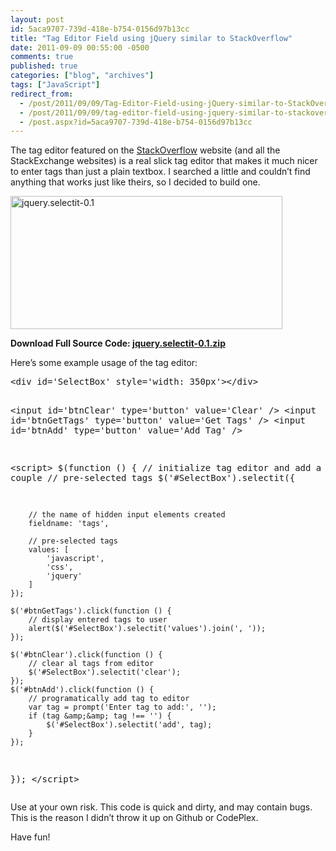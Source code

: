 ```yaml
---
layout: post
id: 5aca9707-739d-418e-b754-0156d97b13cc
title: "Tag Editor Field using jQuery similar to StackOverflow"
date: 2011-09-09 00:55:00 -0500
comments: true
published: true
categories: ["blog", "archives"]
tags: ["JavaScript"]
redirect_from: 
  - /post/2011/09/09/Tag-Editor-Field-using-jQuery-similar-to-StackOverflow
  - /post/2011/09/09/tag-editor-field-using-jquery-similar-to-stackoverflow
  - /post.aspx?id=5aca9707-739d-418e-b754-0156d97b13cc
---
```

<!-- more -->
<p>The tag editor featured on the <a href="http://stackoverflow.com">StackOverflow</a> website (and all the StackExchange websites) is a real slick tag editor that makes it much nicer to enter tags than just a plain textbox. I searched a little and couldn&rsquo;t find anything that works just like theirs, so I decided to build one.</p>
<p><a href="/images/postsjquery.selectit-0.1.png"><img style="background-image: none; padding-left: 0px; padding-right: 0px; display: inline; padding-top: 0px; border: 0px;" title="jquery.selectit-0.1" src="/images/postsjquery.selectit-0.1_thumb.png" alt="jquery.selectit-0.1" width="435" height="213" border="0" /></a></p>
<div id="scid:fb3a1972-4489-4e52-abe7-25a00bb07fdf:2cd303ff-9fa7-4cb2-9b87-b1a4b5159285" class="wlWriterEditableSmartContent" style="margin: 0px; display: inline; float: none; padding: 0px;">
<p><strong>Download Full Source Code: <a href="/file.axd?file=jquery.selectit-0.1.zip" target="_blank">jquery.selectit-0.1.zip</a></strong></p>
</div>
<p>Here&rsquo;s some example usage of the tag editor:</p>
<pre class="brush: xml; first-line: 1; tab-size: 4; toolbar: false; ">&lt;div id='SelectBox' style='width: 350px'&gt;&lt;/div&gt;

&lt;input id='btnClear' type='button' value='Clear' /&gt;
&lt;input id='btnGetTags' type='button' value='Get Tags' /&gt;
&lt;input id='btnAdd' type='button' value='Add Tag' /&gt;

&lt;script&gt;
$(function () {
    // initialize tag editor and add a couple
    // pre-selected tags
    $('#SelectBox').selectit({

        // the name of hidden input elements created
        fieldname: 'tags', 

        // pre-selected tags
        values: [
            'javascript',
            'css',
            'jquery'
        ]
    });

    $('#btnGetTags').click(function () {
        // display entered tags to user
        alert($('#SelectBox').selectit('values').join(', '));
    });

    $('#btnClear').click(function () {
        // clear al tags from editor
        $('#SelectBox').selectit('clear');
    });
    $('#btnAdd').click(function () {
        // programatically add tag to editor
        var tag = prompt('Enter tag to add:', '');
        if (tag &amp;&amp; tag !== '') {
            $('#SelectBox').selectit('add', tag);
        }
    });
});
&lt;/script&gt;</pre>
<p>Use at your own risk. This code is quick and dirty, and may contain bugs. This is the reason I didn&rsquo;t throw it up on Github or CodePlex.</p>
<p>Have fun!</p>
